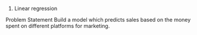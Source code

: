 1. Linear regression

Problem Statement
Build a model which predicts sales based on the money spent on different platforms for marketing.
